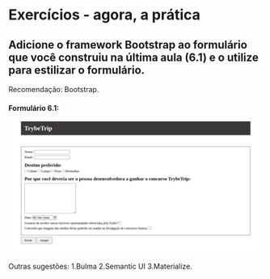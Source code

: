 # Exercícios - agora, a prática

## Adicione o framework Bootstrap ao formulário que você construiu na última aula (6.1) e o utilize para estilizar o formulário.
Recomendação: Bootstrap.

#### Formulário 6.1:
<img src='./formulario-6.1.png' alt="Formulário realizado na aula 6.1"/>

Outras sugestões: 
1.Bulma
2.Semantic UI
3.Materialize.